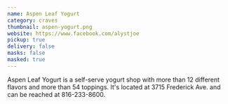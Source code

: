 ```yaml
---
name: Aspen Leaf Yogurt
category: craves
thumbnail: aspen-yogurt.png
website: https://www.facebook.com/alystjoe
pickup: true
delivery: false
masks: false
masked: true
---
```

A﻿spen Leaf Yogurt is a self-serve yogurt shop with more than 12 different flavors and more than 54 toppings. It's located at 3715 Frederick Ave. and can be reached at 816-233-8600.